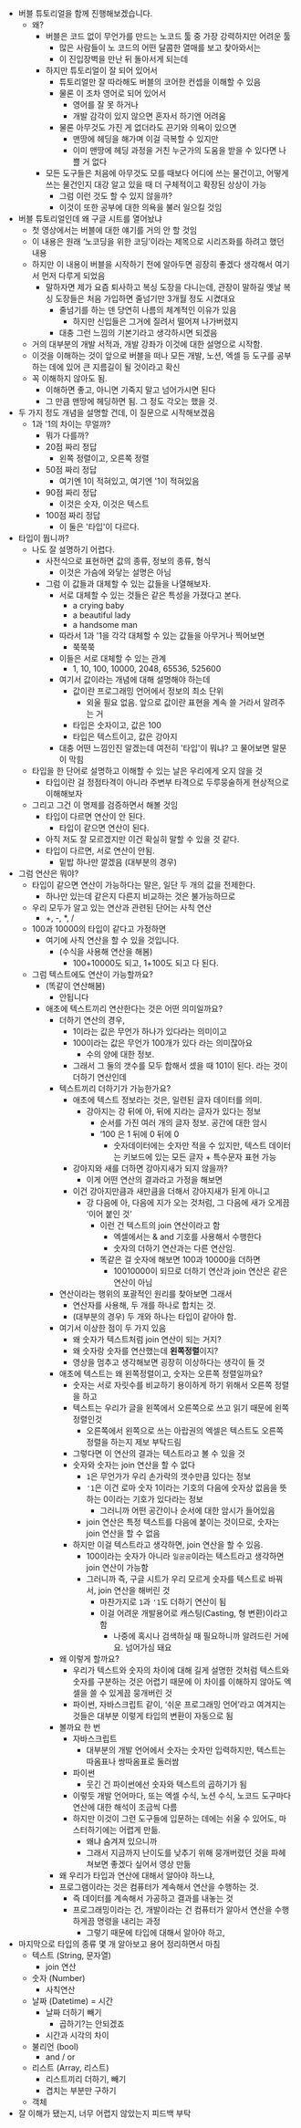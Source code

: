 - 버블 튜토리얼을 함께 진행해보겠습니다.
    - 왜?
        - 버블은 코드 없이 무언가를 만드는 노코드 툴 중 가장 강력하지만 어려운 툴
            - 많은 사람들이 노 코드의 어떤 달콤한 열매를 보고 찾아와서는
            - 이 진입장벽을 만난 뒤 돌아서게 되는데
        - 하지만 튜토리얼이 잘 되어 있어서
            - 튜토리얼만 잘 따라해도 버블의 코어한 컨셉을 이해할 수 있음
            - 물론 이 조차 영어로 되어 있어서
                - 영어를 잘 못 하거나
                - 개발 감각이 있지 않으면 혼자서 하기엔 어려움
            - 물론 아무것도 가진 게 없더라도 끈기와 의욕이 있으면
                - 맨땅에 헤딩을 해가며 이걸 극복할 수 있지만
                - 이미 맨땅에 헤딩 과정을 거친 누군가의 도움을 받을 수 있다면 나쁠 거 없다
        - 모든 도구들은 처음에 아무것도 모를 때보다 어디에 쓰는 물건이고, 어떻게 쓰는 물건인지 대강 알고 있을 때 더 구체적이고 확장된 상상이 가능
            - 그럼 이런 것도 할 수 있지 않을까?
            - 이것이 또한 공부에 대한 의욕을 불러 일으킬 것임
- 버블 튜토리얼인데 왜 구글 시트를 열어놨냐
    - 첫 영상에서는 버블에 대한 얘기를 거의 안 할 것임
    - 이 내용은 원래 ‘노코딩을 위한 코딩’이라는 제목으로 시리즈화를 하려고 했던 내용
    - 하지만 이 내용이 버블을 시작하기 전에 알아두면 굉장히 좋겠다 생각해서 여기서 먼저 다루게 되었음
        - 말하자면 제가 요즘 퇴사하고 복싱 도장을 다니는데, 관장이 말하길 옛날 복싱 도장들은 처음 가입하면 줄넘기만 3개월 정도 시켰대요
            - 줄넘기를 하는 덴 당연히 나름의 체계적인 이유가 있음
                - 하지만 신입들은 그거에 질려서 떨어져 나가버렸지
            - 대충 그런 느낌의 기본기라고 생각하시면 되겠음
    - 거의 대부분의 개발 서적과, 개발 강좌가 이것에 대한 설명으로 시작함.
    - 이것을 이해하는 것이 앞으로 버블을 떠나 모든 개발, 노션, 엑셀 등 도구를 공부하는 데에 있어 큰 지름길이 될 것이라고 확신
    - 꼭 이해하지 않아도 됨.
        - 이해하면 좋고, 아니면 기죽지 말고 넘어가시면 된다
        - 그 만큼 맨땅에 헤딩하면 됨. 그 정도 각오는 했을 것.
- 두 가지 정도 개념을 설명할 건데, 이 질문으로 시작해보겠음
    - 1과 '1의 차이는 무얼까?
        - 뭐가 다를까?
        - 20점 짜리 정답
            - 왼쪽 정렬이고, 오른쪽 정렬
        - 50점 짜리 정답
            - 여기엔 1이 적혀있고, 여기엔 '1이 적혀있음
        - 90점 짜리 정답
            - 이것은 숫자, 이것은 텍스트
        - 100점 짜리 정답
            - 이 둘은 '타입'이 다르다.
- 타입이 뭡니까?
    - 나도 잘 설명하기 어렵다.
        - 사전식으로 표현하면 값의 종류, 정보의 종류, 형식
            - 이것은 가슴에 와닿는 설명은 아님
        - 그럼 이 값들과 대체할 수 있는 값들을 나열해보자.
            - 서로 대체할 수 있는 것들은 같은 특성을 가졌다고 본다.
                - a crying baby
                - a beautiful lady
                - a handsome man
            - 따라서 1과 '1을 각각 대체할 수 있는 값들을 아무거나 찍어보면
                - 쭉쭉쭉
            - 이들은 서로 대체할 수 있는 관계
                - 1, 10, 100, 10000, 2048, 65536, 525600
            - 여기서 값이라는 개념에 대해 설명해야 하는데
                - 값이란 프로그래밍 언어에서 정보의 최소 단위
                    - 외울 필요 없음. 앞으로 값이란 표현을 계속 쓸 거라서 알려주는 거
                - 타입은 숫자이고, 값은 100
                - 타입은 텍스트이고, 값은 강아지
            - 대충 어떤 느낌인진 알겠는데 여전히 '타입'이 뭐냐? 고 물어보면 말문이 막힘
    - 타입을 한 단어로 설명하고 이해할 수 있는 날은 우리에게 오지 않을 것
        - 타입이란 걸 정점타격이 아니라 주변부 타격으로 두루뭉술하게 현상적으로 이해해보자
    - 그리고 그건 이 명제를 검증하면서 해볼 것임
        - 타입이 다르면 연산이 안 된다.
            - 타입이 같으면 연산이 된다.
        - 아직 저도 잘 모르겠지만 이건 확실히 말할 수 있을 것 같다.
        - 타입이 다르면, 서로 연산이 안됨.
            - 밑밥 하나만 깔겠음 (대부분의 경우)
- 그럼 연산은 뭐야?
    - 타입이 같으면 연산이 가능하다는 말은, 일단 두 개의 값을 전제한다.
        - 하나만 있는데 같은지 다른지 비교하는 것은 불가능하므로
    - 우리 모두가 알고 있는 연산과 관련된 단어는 사칙 연산
        - +, -, *, /
    - 100과 10000의 타입이 같다고 가정하면
        - 여기에 사칙 연산을 할 수 있을 것입니다.
            - (수식을 사용해 연산을 해봄)
                - 100+10000도 되고, 1+100도 되고 다 된다.
    - 그럼 텍스트에도 연산이 가능할까요?
        - (똑같이 연산해봄)
            - 안됩니다
        - 애초에 텍스트끼리 연산한다는 것은 어떤 의미일까요?
            - 더하기 연산의 경우,
                - 1이라는 값은 무언가 하나가 있다라는 의미이고
                - 100이라는 값은 무언가 100개가 있다 라는 의미잖아요
                    - 수의 양에 대한 정보.
                - 그래서 그 둘의 갯수를 모두 합해서 셌을 때 101이 된다. 라는 것이 더하기 연산인데
            - 텍스트끼리 더하기가 가능한가요?
                - 애초에 텍스트 정보라는 것은, 일련된 글자 데이터를 의미.
                    - 강아지는 강 뒤에 아, 뒤에 지라는 글자가 있다는 정보
                        - 순서를 가진 여러 개의 글자 정보. 공간에 대한 암시
                        - ‘100 은 1 뒤에 0 뒤에 0
                            - 숫자데이터에는 숫자만 적을 수 있지만, 텍스트 데이터는 키보드에 있는 모든 글자 + 특수문자 표현 가능
                - 강아지와 새를 더하면 강아지새가 되지 않을까?
                    - 이게 어떤 연산의 결과라고 가정을 해보면
                - 이건 강아지만큼과 새만큼을 더해서 강아지새가 된게 아니고
                    - 강 다음에 아, 다음에 지가 오는 것처럼, 그 다음에 새가 오게끔 ‘이어 붙인 것’
                        - 이런 건 텍스트의 join 연산이라고 함
                            - 엑셀에서는 & and 기호를 사용해서 수행한다
                            - 숫자의 더하기 연산과는 다른 연산임.
                        - 똑같은 걸 숫자에 해보면 100과 10000을 더하면
                            - 10010000이 되므로 더하기 연산과 join 연산은 같은 연산이 아님
            - 연산이라는 행위의 포괄적인 원리를 찾아보면 그래서
                - 연산자를 사용해, 두 개를 하나로 합치는 것.
                - (대부분의 경우) 두 개와 하나는 타입이 같아야 함.
            - 여기서 이상한 점이 두 가지 있음
                - 왜 숫자가 텍스트처럼 join 연산이 되는 거지?
                - 왜 숫자랑 숫자를 연산했는데 **왼쪽정렬**이지?
                - 영상을 멈추고 생각해보면 굉장히 이상하다는 생각이 들 것
            - 애초에 텍스트는 왜 왼쪽정렬이고, 숫자는 오른쪽 정렬일까요?
                - 숫자는 서로 자릿수를 비교하기 용이하게 하기 위해서 오른쪽 정렬을 하고
                - 텍스트는 우리가 글을 왼쪽에서 오른쪽으로 쓰고 읽기 때문에 왼쪽 정렬인것
                    - 오른쪽에서 왼쪽으로 쓰는 아랍권의 엑셀은 텍스트도 오른쪽 정렬을 하는지 제보 부탁드림
                - 그렇다면 이 연산의 결과는 텍스트라고 볼 수 있을 것
                - 숫자와 숫자는 join 연산을 할 수 없다
                    - `1`은 무언가가 우리 손가락의 갯수만큼 있다는 정보
                    - `'1`은 이건 로마 숫자 1이라는 기호의 다음에 숫자상 없음을 뜻하는 0이라는 기호가 있다라는 정보
                        - 그러니까 어떤 공간이나 순서에 대한 암시가 들어있음
                    - join 연산은 특정 텍스트를 다음에 붙이는 것이므로, 숫자는 join 연산을 할 수 없음
                - 하지만 이걸 텍스트라고 생각하면, join 연산을 할 수 있음.
                    - 100이라는 숫자가 아니라 `일공공`이라는 텍스트라고 생각하면 join 연산이 가능함
                    - 그러니까 즉, 구글 시트가 우리 모르게 숫자를 텍스트로 바꿔서, join 연산을 해버린 것
                        - 마찬가지로 `1`과 `'1`도 더하기 연산이 됨
                        - 이걸 어려운 개발용어로 캐스팅(Casting, 형 변환)이라고 함
                            - 나중에 혹시나 검색하실 때 필요하니까 알려드린 거에요. 넘어가심 돼요
            - 왜 이렇게 할까요?
                - 우리가 텍스트와 숫자의 차이에 대해 길게 설명한 것처럼 텍스트와 숫자를 구분하는 것은 어렵기 때문에 이 차이를 이해하지 않아도 엑셀을 쓸 수 있게끔 뭉개버린 것
                - 파이썬, 자바스크립트 같이, ‘쉬운 프로그래밍 언어’라고 여겨지는 것들은 대부분 이렇게 타입의 변환이 자동으로 됨
            - 볼까요 한 번
                - 자바스크립트
                    - 대부분의 개발 언어에서 숫자는 숫자만 입력하지만, 텍스트는 따옴표나 쌍따옴표로 둘러쌈
                - 파이썬
                    - 웃긴 건 파이썬에선 숫자와 텍스트의 곱하기가 됨
                - 이렇듯 개발 언어마다, 또는 엑셀 수식, 노션 수식, 노코드 도구마다 연산에 대한 해석이 조금씩 다름
                - 하지만 이것이 그런 도구들에 입문하는 데에는 쉬울 수 있어도, 마스터하기에는 어렵게 만듦.
                    - 왜냐 숨겨져 있으니까
                    - 그래서 지금까지 난이도를 낮추기 위해 뭉개버렸던 것을 파헤쳐보면 좋겠다 싶어서 영상 만듦
            - 왜 우리가 타입과 연산에 대해서 알아야 하느냐,
            - 프로그램이라는 것은 컴퓨터가 계속해서 연산을 수행하는 것.
                - 즉 데이터를 계속해서 가공하고 결과를 내놓는 것
                - 프로그래밍이라는 건, 개발이라는 건 컴퓨터가 알아서 연산을 수행하게끔 명령을 내리는 과정
                    - 그렇기 때문에 타입에 대해서 알아야 하고,
- 마지막으로 타입의 종류 몇 개 알아보고 용어 정리하면서 마침
    - 텍스트 (String, 문자열)
        - join 연산
    - 숫자 (Number)
        - 사칙연산
    - 날짜 (Datetime) = 시간
        - 날짜 더하기 빼기
            - 곱하기?는 안되겠죠
        - 시간과 시각의 차이
    - 불리언 (bool)
        - and / or
    - 리스트 (Array, 리스트)
        - 리스트끼리 더하기, 빼기
        - 겹치는 부분만 구하기
    - 객체
- 잘 이해가 됐는지, 너무 어렵지 않았는지 피드백 부탁